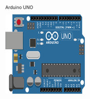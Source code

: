 Arduino UNO

<img src="https://github.com/VaidehiGouda/M2_EmbSys/blob/main/Project/2_Architecture/arduino_UNO.png" width="250" height="250">
